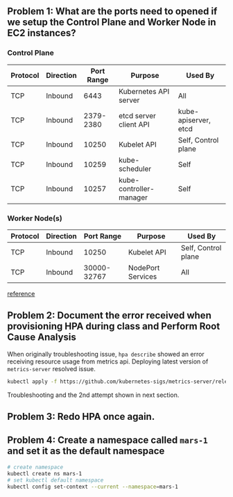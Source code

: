## Problem 1: What are the ports need to opened if we setup the Control Plane and Worker Node in EC2 instances?
### Control Plane
| Protocol | Direction | Port Range | Purpose | Used By |
|----------|-----------|------------|---------|---------|
| TCP | Inbound | 6443 | Kubernetes API server | All |
| TCP |Inbound |2379-2380 |etcd server client API |kube-apiserver, etcd |
| TCP | Inbound |   10250 |Kubelet API | Self, Control plane |
| TCP | Inbound |   10259 |kube-scheduler | Self |
| TCP | Inbound |   10257 |kube-controller-manager | Self |
### Worker Node(s)
| Protocol | Direction | Port Range | Purpose | Used By |
|----------|-----------|------------|---------|---------|
| TCP | Inbound | 10250 | Kubelet API| Self, Control plane |
| TCP |Inbound |30000-32767 | NodePort Services | All |
[reference](https://kubernetes.io/docs/reference/ports-and-protocols/)
## Problem 2: Document the error received when provisioning HPA during class and Perform Root Cause Analysis
When originally troubleshooting issue, `hpa describe` showed an error receiving resource usage from metrics api. Deploying latest version of `metrics-server` resolved issue.
```bash
kubectl apply -f https://github.com/kubernetes-sigs/metrics-server/releases/latest/download/components.yaml
```
Troubleshooting and the 2nd attempt shown in next section.
## Problem 3: Redo HPA once again.
## Problem 4: Create a namespace called `mars-1` and set it as the default namespace
```bash
# create namespace
kubectl create ns mars-1
# set kubectl default namespace
kubectl config set-context --current --namespace=mars-1
```
